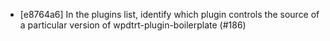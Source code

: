 * [e8764a6] In the plugins list, identify which plugin controls the source of a particular version of wpdtrt-plugin-boilerplate (#186)
